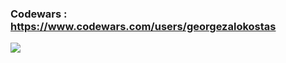 ### Codewars  : https://www.codewars.com/users/georgezalokostas
<img src="https://www.codewars.com/users/georgezalokostas/badges/large?theme=light">
<!--
**georgezalokostas/georgezalokostas** is a ✨ _special_ ✨ repository because its `README.md` (this file) appears on your GitHub profile.

Here are some ideas to get you started:

- 🔭 I’m currently working on ...
- 🌱 I’m currently learning ...
- 👯 I’m looking to collaborate on ...
- 🤔 I’m looking for help with ...
- 💬 Ask me about ...
- 📫 How to reach me: ...
- 😄 Pronouns: ...
- ⚡ Fun fact: ...
-->
